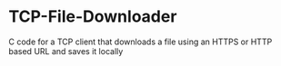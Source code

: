 # TCP-File-Downloader
C code for a TCP client that downloads a file using an HTTPS or HTTP based URL and saves it locally 
